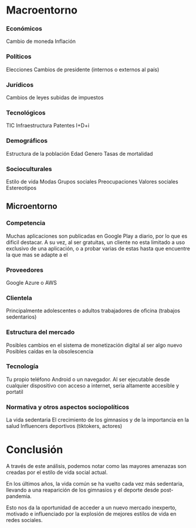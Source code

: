 # Macroentorno
### Económicos
Cambio de moneda
Inflación


### Políticos
Elecciones
Cambios de presidente (internos o externos al país)

### Jurídicos
Cambios de leyes
subidas de impuestos

### Tecnológicos
TIC
Infraestructura
Patentes 
I+D+i

### Demográficos
Estructura de la población
Edad
Genero
Tasas de mortalidad

### Socioculturales
Estilo de vida
Modas
Grupos sociales
Preocupaciones
Valores sociales
Estereotipos


## Microentorno
### Competencia
Muchas aplicaciones son publicadas en Google Play a diario, por lo que es dificil destacar. A su vez, al ser gratuitas, un cliente no esta limitado a uso exclusivo de una aplicación, o a probar varias de estas hasta que encuentre la que mas se adapte a el

### Proveedores
Google
Azure o AWS

### Clientela
Principalmente adolescentes o adultos trabajadores de oficina (trabajos sedentarios)

### Estructura del mercado
Posibles cambios en el sistema de monetización digital al ser algo nuevo
Posibles caídas en la obsolescencia


### Tecnología
Tu propio teléfono Android o un navegador. Al ser ejecutable desde cualquier dispositivo con acceso a internet, seria altamente accesible y portatil


### Normativa y otros aspectos sociopolíticos
La vida sedentaria
El crecimiento de los gimnasios y de la importancia en la salud
Influencers deportivos (tiktokers, actores)

# Conclusión
A través de este análisis, podemos notar como las mayores amenazas son creadas por el estilo de vida social actual.

En los últimos años, la vida común se ha vuelto cada vez más sedentaria, llevando a una reaparición de los gimnasios y el deporte desde post-pandemia.

Esto nos da la oportunidad de acceder a un nuevo mercado inexperto, motivado e influenciado por la explosión de mejores estilos de vida en redes sociales.
